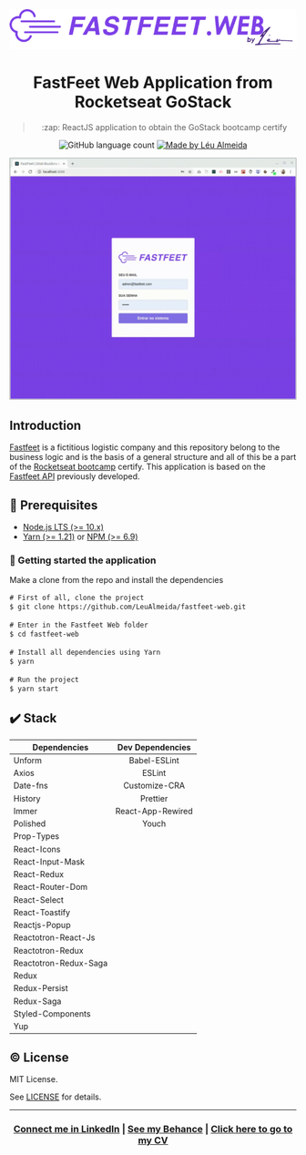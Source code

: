 <p align="center">
<img alt="FastFeet" src="github/logo.png" />
</p>

<h1 align="center">FastFeet Web Application from Rocketseat GoStack</h1>

<blockquote align="center">
:zap: ReactJS application to obtain the GoStack bootcamp certify
</blockquote>

<p align="center">
  <img alt="GitHub language count" src="https://img.shields.io/github/languages/count/LeuAlmeida/fastfeet-web?color=%2304D361">

  <a href="https://leunardo.dev">
    <img alt="Made by Léu Almeida" src="https://img.shields.io/badge/made%20by-Léu%20Almeida-%2304D361">
  </a>
</p>

<p align="center">
<img alt="FastFeet presentation" src="./github/animation.gif" />
</p>

## Introduction

[Fastfeet](https://github.com/LeuAlmeida/fastfeet-web) is a fictitious logistic company and this repository belong to the business logic and is the basis of a general structure and all of this be a part of the [Rocketseat bootcamp](https://github.com/rocketseat) certify.
This application is based on the [Fastfeet API](https://github.com/LeuAlmeida/fastfeet.api) previously developed.

## :electric_plug: Prerequisites

- [Node.js LTS (>= 10.x)](https://nodejs.org/)
- [Yarn (>= 1.21)](https://yarnpkg.com/) or [NPM (>= 6.9)](https://www.npmjs.com/)

### :closed_lock_with_key: Getting started the application

Make a clone from the repo and install the dependencies

```shell
# First of all, clone the project
$ git clone https://github.com/LeuAlmeida/fastfeet-web.git

# Enter in the Fastfeet Web folder
$ cd fastfeet-web

# Install all dependencies using Yarn
$ yarn

# Run the project
$ yarn start
```

## :heavy_check_mark: Stack

| Dependencies          | Dev Dependencies            |
| --------------------  | :-------------------------: |
| Unform                |         Babel-ESLint        |
| Axios                 |           ESLint            |
| Date-fns              |         Customize-CRA       |
| History               |          Prettier           |
| Immer                 |       React-App-Rewired     |
| Polished              |            Youch            |
| Prop-Types            |                             |
| React-Icons           |                             |
| React-Input-Mask      |                             |
| React-Redux           |                             |
| React-Router-Dom      |                             |
| React-Select          |                             |
| React-Toastify        |                             |
| Reactjs-Popup         |                             |
| Reactotron-React-Js   |                             |
| Reactotron-Redux      |                             |
| Reactotron-Redux-Saga |                             |
| Redux                 |                             |
| Redux-Persist         |                             |
| Redux-Saga            |                             |
| Styled-Components     |                             |
| Yup                   |                             |

## :copyright: License

MIT License.

See [LICENSE](LICENSE) for details.

<hr/>

<h3 align="center">
<a href="http://linkedin.com/in/leonardoalmeida99">Connect me in LinkedIn</a> | <a href="http://behance.net/almeida99">See my Behance</a> | <a href="https://leunardo.dev">Click here to go to my CV</a>
</h3>
